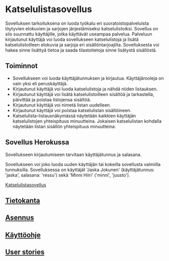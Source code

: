 # Katselulistasovellus

Sovelluksen tarkoituksena on luoda työkalu eri suoratoistopalveluista löytyvien elokuvien ja sarjojen järjestämiseksi katselulistoiksi. Sovellus on siis suunnattu käyttäjille, jotka käyttävät useampaa palvelua. Palveluun kirjautunut käyttäjä voi luoda sovellukseen katselulistoja ja lisätä katselulistoilleen elokuvia ja sarjoja eri sisällöntarjoajilta. Sovelluksesta voi hakea sinne lisättyä tietoa ja saada tilastotietoja sinne lisätystä sisällöstä.

## Toiminnot

* Sovellukseen voi luoda käyttäjätunnuksen ja kirjautua. Käyttäjärooleja on vain yksi eli peruskäyttäjä.
* Kirjautunut käyttäjä voi luoda katselulistoja ja nähdä niiden listauksen.
* Kirjautunut käyttäjä voi lisätä katselulistoilleen sisältöä ja tarkastella, päivittää ja poistaa listojensa sisältöä.
* Kirjautunut käyttäjä voi nimetä listan uudelleen.
* Kirjautunut käyttäjä voi poistaa katselulistan sisältöineen.
* Katselulista-listausnäkymässä näytetään kaikkien käyttäjän katselulistojen yhteispituus minuutteina. Jokaisen katselulistan kohdalla näytetään listan sisällön yhteispituus minuutteina.

## Sovellus Herokussa

Sovellukseen kirjautumiseen tarvitaan käyttäjätunnus ja salasana.

Sovellukseen voi joko luoda uuden käyttäjän tai kokeilla sovellusta valmiilla tunnuksilla. Sovelluksessa on käyttäjät
'Jaska Jokunen' (käyttäjätunnus: 'jaska', salasana: 'ressu') sekä 'Minni Hiiri' ('minni', 'juusto').

[Katselulistasovellus](https://tranquil-tor-18309.herokuapp.com)

## [Tietokanta](https://github.com/skoskipaa/Katselulista/blob/master/documentation/database.md)

## [Asennus](https://github.com/skoskipaa/Katselulista/blob/master/documentation/installation.md)

## [Käyttöohje](https://github.com/skoskipaa/Katselulista/blob/master/documentation/instructions.md)

## [User stories](https://github.com/skoskipaa/Katselulista/blob/master/documentation/userstories.md)
